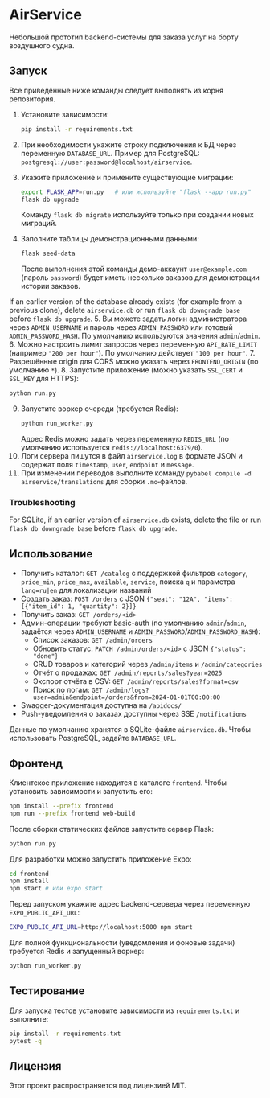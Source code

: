 # AirService

Небольшой прототип backend-системы для заказа услуг на борту воздушного судна.

## Запуск

Все приведённые ниже команды следует выполнять из корня репозитория.

1. Установите зависимости:
   ```bash
   pip install -r requirements.txt
   ```
2. При необходимости укажите строку подключения к БД через переменную `DATABASE_URL`.
   Пример для PostgreSQL:
   `postgresql://user:password@localhost/airservice`.
3. Укажите приложение и примените существующие миграции:
   ```bash
   export FLASK_APP=run.py   # или используйте "flask --app run.py"
   flask db upgrade
   ```
   Команду `flask db migrate` используйте только при создании новых миграций.

4. Заполните таблицы демонстрационными данными:
   ```bash
   flask seed-data
   ```
   После выполнения этой команды демо-аккаунт `user@example.com` (пароль `password`) будет иметь несколько заказов для демонстрации истории заказов.

If an earlier version of the database already exists (for example from a previous clone), delete `airservice.db` or run `flask db downgrade base` before `flask db upgrade`.
5. Вы можете задать логин администратора через `ADMIN_USERNAME` и пароль
   через `ADMIN_PASSWORD` или готовый `ADMIN_PASSWORD_HASH`.
   По умолчанию используются значения `admin`/`admin`.
6. Можно настроить лимит запросов через переменную `API_RATE_LIMIT`
   (например `"200 per hour"`). По умолчанию действует `"100 per hour"`.
7. Разрешённые origin для CORS можно указать через `FRONTEND_ORIGIN`
   (по умолчанию `*`).
8. Запустите приложение (можно указать `SSL_CERT` и `SSL_KEY` для HTTPS):
   ```bash
   python run.py
   ```
9. Запустите воркер очереди (требуется Redis):
   ```bash
   python run_worker.py
   ```
   Адрес Redis можно задать через переменную `REDIS_URL` (по умолчанию
   используется `redis://localhost:6379/0`).
10. Логи сервера пишутся в файл `airservice.log` в формате JSON и содержат поля
   `timestamp`, `user`, `endpoint` и `message`.
11. При изменении переводов выполните команду
    `pybabel compile -d airservice/translations` для сборки `.mo`‑файлов.

### Troubleshooting

For SQLite, if an earlier version of `airservice.db` exists, delete the file or run `flask db downgrade base` before `flask db upgrade`.

## Использование

- Получить каталог: `GET /catalog` с поддержкой фильтров `category`, `price_min`, `price_max`, `available`, `service`, поиска `q` и параметра `lang=ru|en` для локализации названий
- Создать заказ: `POST /orders` c JSON `{"seat": "12A", "items": [{"item_id": 1, "quantity": 2}]}`
- Получить заказ: `GET /orders/<id>`
- Админ-операции требуют basic-auth (по умолчанию `admin`/`admin`,
  задаётся через `ADMIN_USERNAME` и `ADMIN_PASSWORD`/`ADMIN_PASSWORD_HASH`):
  - Список заказов: `GET /admin/orders`
  - Обновить статус: `PATCH /admin/orders/<id>` с JSON `{"status": "done"}`
  - CRUD товаров и категорий через `/admin/items` и `/admin/categories`
  - Отчёт о продажах: `GET /admin/reports/sales?year=2025`
  - Экспорт отчёта в CSV: `GET /admin/reports/sales?format=csv`
  - Поиск по логам: `GET /admin/logs?user=admin&endpoint=/orders&from=2024-01-01T00:00:00`
- Swagger-документация доступна на `/apidocs/`
- Push-уведомления о заказах доступны через SSE `/notifications`

Данные по умолчанию хранятся в SQLite-файле `airservice.db`. Чтобы использовать PostgreSQL, задайте `DATABASE_URL`.

## Фронтенд

Клиентское приложение находится в каталоге `frontend`. Чтобы установить зависимости и запустить его:

```bash
npm install --prefix frontend
npm run --prefix frontend web-build
```

После сборки статических файлов запустите сервер Flask:
```bash
python run.py
```

Для разработки можно запустить приложение Expo:
```bash
cd frontend
npm install
npm start # или expo start
```

Перед запуском укажите адрес backend-сервера через переменную `EXPO_PUBLIC_API_URL`:

```bash
EXPO_PUBLIC_API_URL=http://localhost:5000 npm start
```

Для полной функциональности (уведомления и фоновые задачи) требуется Redis и запущенный воркер:

```bash
python run_worker.py
```
## Тестирование

Для запуска тестов установите зависимости из `requirements.txt` и выполните:

```bash
pip install -r requirements.txt
pytest -q
```
## Лицензия

Этот проект распространяется под лицензией MIT.
